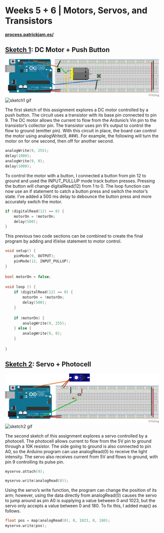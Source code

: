 # Weeks 5 + 6 | Motors, Servos, and Transistors
**[process.patrickjam.es/](https://process.patrickjam.es/2020/10/08/weeks-5-6-motors-servos-and-transistors/)**
## [Sketch 1](/sketch1): DC Motor + Push Button
![sketch1 breadboard](/documentationAssets/sketch1_bb.png)
![sketch1 gif](/documentationAssets/sketch1.gif)

The first sketch of this assignment explores a DC motor controlled by a push button. The circuit uses a transistor with its base pin connected to pin 9. The DC motor allows the current to flow from the Ardunio’s Vin pin to the transistor’s collector pin. The transistor uses pin 9’s output to control the flow to ground (emitter pin). With this circuit in place, the board can control the motor using analogWrite(9, ###). For example, the following will turn the motor on for one second, then off for another second.

```c++
analogWrite(9, 255);
delay(1000);
analogWrite(9, 0);
delay(1000);
```

To control the motor with a button, I connected a button from pin 12 to ground and used the INPUT_PULLUP mode track button presses. Pressing the button will change digitalRead(12) from 1 to 0. The loop function can now use an if statement to catch a button press and switch the motor’s state. I’ve added a 500 ms delay to debounce the button press and more accurately switch the motor.

```c++
if (digitalRead(12) == 0) {
    motorOn = !motorOn;
    delay(500);
}
```

This previous two code sections can be combined to create the final program by adding and if/else statement to motor control.

```c++
void setup() {
    pinMode(9, OUTPUT);
    pinMode(12, INPUT_PULLUP);
}

bool motorOn = false;

void loop () {
    if (digitalRead(12) == 0) {
        motorOn = !motorOn;
        delay(500);
    }

    if (motorOn) {
        analogWrite(9, 255);
    } else {
        analogWrite(9, 0);
    }

}
```

## [Sketch 2](/sketch2): Servo + Photocell
![sketch2 breadboard](/documentationAssets/sketch2_bb.png)
![sketch2 gif](/documentationAssets/sketch2.gif)

The second sketch of this assignment explores a servo controlled by a photocell. The photocell allows current to flow from the 5V pin to ground through a 10K resistor. The side going to ground is also connected to pin A0, so the Arduino program can use analogRead(0) to receive the light intensity. The servo also receives current from 5V and flows to ground, with pin 9 controlling its pulse pin.

```c++
myservo.attach(9);
```

```c++
myservo.write(analogRead(0));
```

Using the servo’s write function, the program can change the position of its arm; however, using the data directly from analogRead(0) causes the servo to jump around as pin A0 is supplying a value between 0 and 1023, but the servo only accepts a value between 0 and 180. To fix this, I added map() as follows.

```c++
float pos = map(analogRead(0), 0, 1023, 0, 180);
myservo.write(pos);
```
